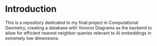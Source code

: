 # Introduction

This is a repository dedicated to my final project in Computational Geometry, creating a database with Voronoi Diagrams as the backend to allow for efficient nearest neighbor queries relevant to AI embeddings in extremely low dimensions.